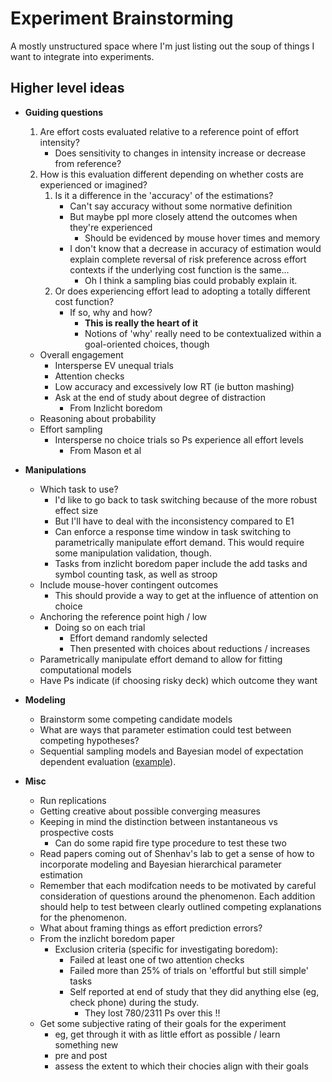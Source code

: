# Experiment Brainstorming

A mostly unstructured space where I'm just listing out the soup of things I want to
integrate into experiments.

## Higher level ideas

* **Guiding questions**
    1. Are effort costs evaluated relative to a reference point of effort intensity?
        * Does sensitivity to changes in intensity increase or decrease from reference?
    2. How is this evaluation different depending on whether costs are experienced or
       imagined? 
        1. Is it a difference in the 'accuracy' of the estimations?
            * Can't say accuracy without some normative definition
            * But maybe ppl more closely attend the outcomes when they're experienced
                * Should be evidenced by mouse hover times and memory
            * I don't know that a decrease in accuracy of estimation would explain
                complete reversal of risk preference across effort contexts if the
                underlying cost function is the same...
                * Oh I think a sampling bias could probably explain it.
        2. Or does experiencing effort lead to adopting a totally different cost
            function?
            * If so, why and how?
                * **This is really the heart of it**
                * Notions of 'why' really need to be contextualized within a goal-oriented
                    choices, though
    * Overall engagement
        * Intersperse EV unequal trials
        * Attention checks
        * Low accuracy and excessively low RT (ie button mashing)
        * Ask at the end of study about degree of distraction
            * From Inzlicht boredom
    * Reasoning about probability
    * Effort sampling
        * Intersperse no choice trials so Ps experience all effort levels
            * From Mason et al

* **Manipulations**
    * Which task to use?
        * I'd like to go back to task switching because of the more robust effect size
        * But I'll have to deal with the inconsistency compared to E1
        * Can enforce a response time window in task switching to parametrically
            manipulate effort demand. This would require some manipulation validation,
            though.
        * Tasks from inzlicht boredom paper include the add tasks and symbol counting
            task, as well as stroop
    * Include mouse-hover contingent outcomes
        * This should provide a way to get at the influence of attention on choice
    * Anchoring the reference point high / low
        * Doing so on each trial
            * Effort demand randomly selected
            * Then presented with choices about reductions / increases
    * Parametrically manipulate effort demand to allow for fitting computational models
    * Have Ps indicate (if choosing risky deck) which outcome they want

* **Modeling**
    * Brainstorm some competing candidate models
    * What are ways that parameter estimation could test between competing hypotheses?
    * Sequential sampling models and Bayesian model of expectation dependent evaluation
        ([example](https://psyarxiv.com/2sqyt/)).

* **Misc**
    * Run replications
    * Getting creative about possible converging measures
    * Keeping in mind the distinction between instantaneous vs prospective costs
        * Can do some rapid fire type procedure to test these two
    * Read papers coming out of Shenhav's lab to get a sense of how to incorporate
        modeling and Bayesian hierarchical parameter estimation
    * Remember that each modifcation needs to be motivated by careful consideration of
        questions around the phenomenon. Each addition should help to test between clearly
        outlined competing explanations for the phenomenon.
    * What about framing things as effort prediction errors?
    * From the inzlicht boredom paper
        * Exclusion criteria (specific for investigating boredom):
            * Failed at least one of two attention checks
            * Failed more than 25% of trials on 'effortful but still simple' tasks
            * Self reported at end of study that they did anything else (eg, check phone)
                during the study.
                * They lost 780/2311 Ps over this !!
    * Get some subjective rating of their goals for the experiment
        * eg, get through it with as little effort as possible / learn something new
        * pre and post
        * assess the extent to which their chocies align with their goals
